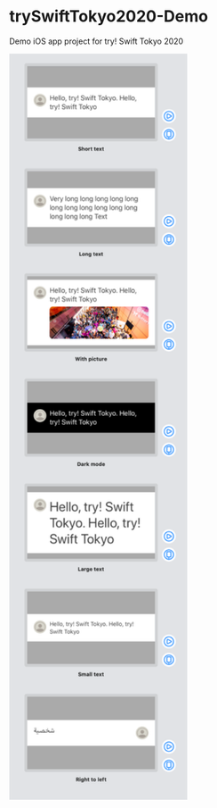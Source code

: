 # trySwiftTokyo2020-Demo
Demo iOS app project for try! Swift Tokyo 2020

<img src="https://github.com/kenmaz/trySwiftTokyo2020-Demo/blob/master/demo.png?raw=true" width="320">
